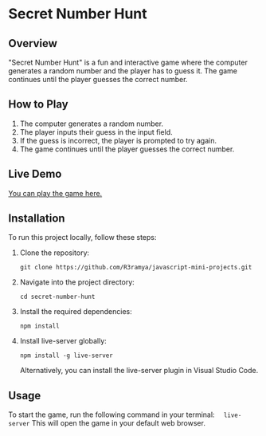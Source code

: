 # Secret Number Hunt

## Overview

"Secret Number Hunt" is a fun and interactive game where the computer generates a random number and the player has to guess it. The game continues until the player guesses the correct number.

## How to Play

1. The computer generates a random number.
2. The player inputs their guess in the input field.
3. If the guess is incorrect, the player is prompted to try again.
4. The game continues until the player guesses the correct number.

## Live Demo

[You can play the game here.](https://secret-number-hunt.netlify.app/)

## Installation

To run this project locally, follow these steps:

1. Clone the repository:
   ```
   git clone https://github.com/R3ramya/javascript-mini-projects.git
   ```
2. Navigate into the project directory:
   ```
   cd secret-number-hunt
   ```
3. Install the required dependencies:
   ```
   npm install
   ```
4. Install live-server globally:
   ```
   npm install -g live-server
   ```
   Alternatively, you can install the live-server plugin in Visual Studio Code.

## Usage

To start the game, run the following command in your terminal:
`   live-server
  `
This will open the game in your default web browser.
